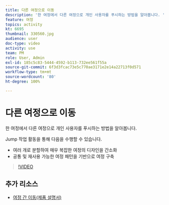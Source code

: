 ```yaml
---
title: 다른 여정으로 이동
description: '한 여정에서 다른 여정으로 개인 사용자를 푸시하는 방법을 알아봅니다. '
feature: 여정
topics: activity
kt: 6695
thumbnail: 330560.jpg
audience: user
doc-type: video
activity: use
team: PM
role: User, Admin
exl-id: 185c5c83-5444-4592-b113-732ee561f55a
source-git-commit: 6f3d3fcac73e5c770ae3171e2e14a22713f0d571
workflow-type: tm+mt
source-wordcount: '80'
ht-degree: 100%

---
```


# 다른 여정으로 이동

한 여정에서 다른 여정으로 개인 사용자를 푸시하는 방법을 알아봅니다.

Jump 작업 활동을 통해 다음을 수행할 수 있습니다.

* 여러 개로 분할하여 매우 복잡한 여정의 디자인을 간소화
* 공통 및 재사용 가능한 여정 패턴을 기반으로 여정 구축

>[!VIDEO](https://video.tv.adobe.com/v/330560?quality=12)

## 추가 리소스

* [여정 간 이동(제품 설명서)](https://experienceleague.adobe.com/docs/journeys/using/building-journeys/about-journey-building/action-activities/jump.html?lang=ko#building-journeys)
